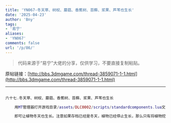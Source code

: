 ```yaml
---
title: 'YN067-冬天草、树杈、蘑菇、香蕉树、苔藓、浆果、芦苇也生长'
date: '2025-04-23'
author: 'Bny'
tags:
- '易宁'
aliases:
- 'YN067'
comments: false
url: '/p/86/'
---
```


> 代码来源于“易宁”大佬的分享，仅供学习，不要直接复制粘贴。

原帖链接：[http://bbs.3dmgame.com/thread-3859071-1-1.html](http://bbs.3dmgame.com/thread-3859071-1-1.html)

---

```lua  

六十七.冬天草、树杈、蘑菇、香蕉树、苔藓、浆果、芦苇也生长

	用MT管理器打开游戏目录/assets/DLC0002/scripts/standardcomponents.lua文件，将inst.components.pickable:Pause()替换为inst.components.pickable:Resume()

	即可让植物冬天也生长。注意如果存档已经是冬天，植物已经停止生长，那么只有将植物挖起来再种下，才会在冬天继续生长

```  

